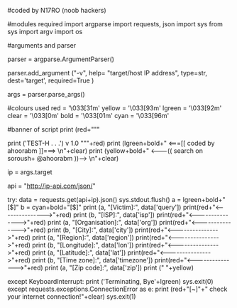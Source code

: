 #coded by N17RO (noob hackers)

#modules required
import argparse
import requests, json
import sys
from sys import argv
import os

#arguments and parser

parser = argparse.ArgumentParser()

parser.add_argument ("-v", help= "target/host IP address", type=str, dest='target', required=True )

args = parser.parse_args()

#colours used
red = '\033[31m'
yellow = '\033[93m'
lgreen = '\033[92m'
clear = '\033[0m'
bold = '\033[01m'
cyan = '\033[96m'

#banner of script
print (red+"""

print ('TEST-H . . .')
                                                      v 1.0
"""+red)
print (lgreen+bold+"         <===[[ coded by ahoorabm ]]===> \n"+clear)
print (yellow+bold+"   <---(( search on soroush+ @ahoorabm ))--> \n"+clear)


ip = args.target

api = "http://ip-api.com/json/"

try:
        data = requests.get(api+ip).json()
        sys.stdout.flush()
        a = lgreen+bold+"[$]"
        b = cyan+bold+"[$]"
        print (a, "[Victim]:", data['query'])
        print(red+"<--------------->"+red)
        print (b, "[ISP]:", data['isp'])
        print(red+"<--------------->"+red)
        print (a, "[Organisation]:", data['org'])
        print(red+"<--------------->"+red)
        print (b, "[City]:", data['city'])
        print(red+"<--------------->"+red)
        print (a, "[Region]:", data['region'])
        print(red+"<--------------->"+red)
        print (b, "[Longitude]:", data['lon'])
        print(red+"<--------------->"+red)
        print (a, "[Latitude]:", data['lat'])
        print(red+"<--------------->"+red)
        print (b, "[Time zone]:", data['timezone'])
        print(red+"<--------------->"+red)
        print (a, "[Zip code]:", data['zip'])
        print (" "+yellow)

except KeyboardInterrupt:
        print ('Terminating, Bye'+lgreen)
        sys.exit(0)
except requests.exceptions.ConnectionError as e:
        print (red+"[~]"+" check your internet connection!"+clear)
sys.exit(1)
